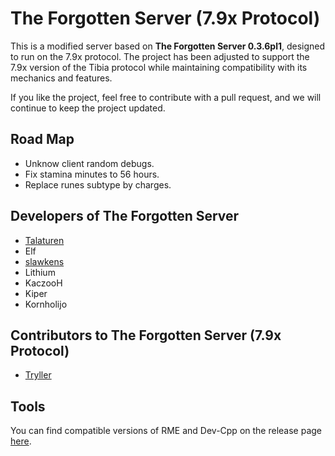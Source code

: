 # The Forgotten Server (7.9x Protocol)

This is a modified server based on **The Forgotten Server 0.3.6pl1**, designed to run on the 7.9x protocol. The project has been adjusted to support the 7.9x version of the Tibia protocol while maintaining compatibility with its mechanics and features.

If you like the project, feel free to contribute with a pull request, and we will continue to keep the project updated.

## Road Map
- Unknow client random debugs.
- Fix stamina minutes to 56 hours.
- Replace runes subtype by charges.

## Developers of The Forgotten Server

- [Talaturen](https://github.com/MarkSamman)
- Elf
- [slawkens](https://github.com/slawkens)
- Lithium
- KaczooH
- Kiper
- Kornholijo

## Contributors to The Forgotten Server (7.9x Protocol)
- [Tryller](https://github.com/jprzimba)


## Tools
You can find compatible versions of RME and Dev-Cpp on the release page [here](https://github.com/jprzimba/decayservers/releases).
